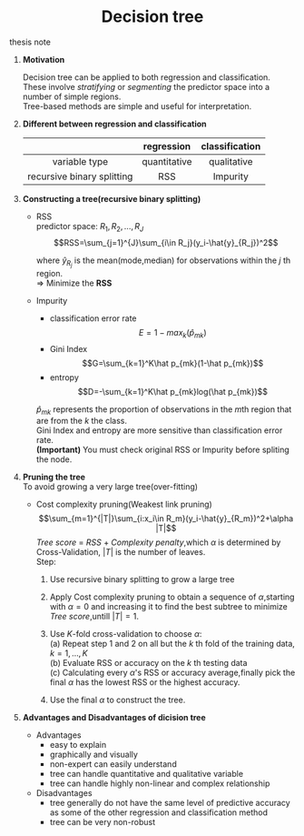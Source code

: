 <div align='center'>

# Decision tree

</div>
thesis note  

1. **Motivation**

    Decision tree can be applied to both regression and classification.  
    These involve *stratifying* or *segmenting* the predictor space into a number of simple regions.  
    Tree-based methods are simple and useful for interpretation.

2. **Different between regression and classification**
    <div class = "center">

    |     |regression|classification|
    |:---:|:--------:|:------------:|
    |variable type|quantitative|qualitative|
    |recursive binary splitting|RSS|Impurity|

    </div>

3. **Constructing a tree(recursive binary splitting)**

   * RSS  
      predictor space: $R_1,R_2,...,R_J$  
      $$RSS=\sum_{j=1}^{J}\sum_{i\in R_j}(y_i-\hat{y}_{R_j})^2$$  
      
      where $\hat{y}_{R_j}$ is the mean(mode,median) for observations within the $j$ th region.  
      $\Rightarrow$ Minimize the **RSS**

   * Impurity
        * classification error rate
       $$E=1-max_k(\hat p_{mk})$$
        * Gini Index
       $$G=\sum_{k=1}^K\hat p_{mk}(1-\hat p_{mk})$$
        * entropy
       $$D=-\sum_{k=1}^K\hat p_{mk}log(\hat p_{mk})$$

     $\hat p_{mk}$ represents the proportion of observations in the $m$th region that are from the $k$ the class.  
     Gini Index and entropy are more sensitive than classification error rate.  
     **(Important)** You must check original RSS or Impurity before spliting the node.

4. **Pruning the tree**  
   To avoid growing a very large tree(over-fitting)
     * Cost complexity pruning(Weakest link pruning)
   $$\sum_{m=1}^{|T|}\sum_{i:x_i\in R_m}(y_i-\hat{y}_{R_m})^2+\alpha |T|$$
   *Tree score* = *RSS* + *Complexity penalty*,which $\alpha$ is determined by Cross-Validation, $|T|$ is the number of leaves.  
   Step:
       1. Use recursive binary splitting to grow a large tree

       2. Apply Cost complexity pruning to obtain a sequence of $\alpha$,starting with $\alpha = 0$ and increasing it to find the best subtree to minimize *Tree score*,untill $|T|=1$.

       3. Use *K*-fold cross-validation to choose $\alpha$:  
       (a) Repeat step 1 and 2 on all but the $k$ th fold of the training data, $k = 1,\dots,K$  
       (b) Evaluate RSS or accuracy on the $k$ th testing data  
       (c) Calculating every $\alpha$'s RSS or accuracy average,finally pick the final $\alpha$ has the lowest RSS or the highest accuracy.

       4. Use the final $\alpha$ to construct the tree.
5. **Advantages and Disadvantages of dicision tree**
   * Advantages
      * easy to explain
      * graphically and visually
      * non-expert can easily understand
      * tree can handle quantitative and qualitative variable
      * tree can handle highly non-linear and complex relationship
   * Disadvantages
      * tree generally do not have the same level of predictive accuracy as some of the other regression and classification method
      * tree can be very non-robust
